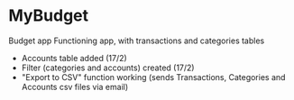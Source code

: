 # MyBudget
Budget app
Functioning app, with transactions and categories tables
- Accounts table added (17/2)
- Filter (categories and accounts) created (17/2)
- "Export to CSV" function working (sends Transactions, Categories and Accounts csv files via email)

